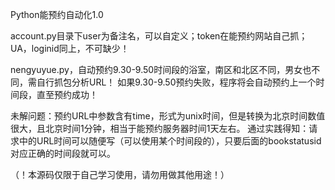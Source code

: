 Python能预约自动化1.0

account.py目录下user为备注名，可以自定义；token在能预约网站自己抓；UA，loginid同上，不可缺少！

nengyuyue.py，自动预约9.30-9.50时间段的浴室，南区和北区不同，男女也不同，需自行抓包分析URL！
              如果9.30-9.50预约失败，程序将会自动预约上一个时间段，直至预约成功！

未解问题：预约URL中参数含有time，形式为unix时间，但是转换为北京时间数值很大，且北京时间1分钟，相当于能预约服务器时间1天左右。
        通过实践得知：请求中的URL时间可以随便写（可以使用某个时间段的），只要后面的bookstatusid对应正确的时间段就可以。

（！本源码仅限于自己学习使用，请勿用做其他用途！）
